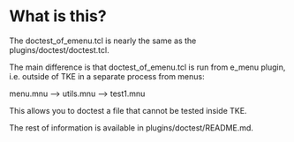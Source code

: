 

# What is this?


The doctest_of_emenu.tcl is nearly the same as the plugins/doctest/doctest.tcl.

The main difference is that doctest_of_emenu.tcl is run from e_menu plugin, i.e. outside of TKE in a separate process from menus:

  menu.mnu --> utils.mnu --> test1.mnu

This allows you to doctest a file that cannot be tested inside TKE.

The rest of information is available in plugins/doctest/README.md.

